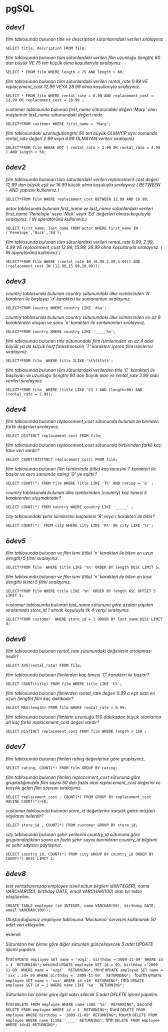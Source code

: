 # pgSQL

## *ödev1*
*film tablosunda bulunan title ve description sütunlarındaki verileri sıralayınız*

`SELECT title, description FROM film;`

*film tablosunda bulunan tüm sütunlardaki verileri film uzunluğu (length) 60 dan büyük VE 75 ten küçük olma koşullarıyla sıralayınız*

`SELECT * FROM film WHERE length < 75 AND length > 60;`

*film tablosunda bulunan tüm sütunlardaki verileri rental_rate 0.99 VE replacement_cost 12.99 VEYA 28.99 olma koşullarıyla sıralayınız*

`SELECT * FROM film WHERE rental_rate = 0.99 AND replacement_cost = 12.99 OR replacement_cost = 28.99 ; `

*customer tablosunda bulunan first_name sütunundaki değeri 'Mary' olan müşterinin last_name sütunundaki değeri nedir*

`SELECT*FROM customer WHERE first_name = 'Mary';`

*film tablosundaki uzunluğu(length) 50 ten büyük OLMAYIP aynı zamanda rental_rate değeri 2.99 veya 4.99 OLMAYAN verileri sıralayınız*

`SELECT*FROM film WHERE NOT ( rental_rate = 2.99 OR rental_rate = 4.99 ) AND length < 50;`

## *ödev2*
*film tablosunda bulunan tüm sütunlardaki verileri replacement cost değeri 12.99 dan büyük eşit ve 16.99 küçük olma koşuluyla sıralayınız ( BETWEEN - AND yapısını kullanınız.)*

`SELECT*FROM film
WHERE replacement_cost BETWEEN 12.99 AND 16.99;
`

*actor tablosunda bulunan first_name ve last_name sütunlardaki verileri first_name 'Penelope' veya 'Nick' veya 'Ed' değerleri olması koşuluyla sıralayınız. ( IN operatörünü kullanınız.)*

`SELECT first_name, last_name FROM actor
WHERE first_name IN ('Penelope','Nick','Ed');`

*film tablosunda bulunan tüm sütunlardaki verileri rental_rate 0.99, 2.99, 4.99 VE replacement_cost 12.99, 15.99, 28.99 olma koşullarıyla sıralayınız. ( IN operatörünü kullanınız.)*

`SELECT*FROM film
WHERE (rental_rate IN (0.99,2.99,4.99)) AND (replacement_cost IN (12.99,15.99,28.99));`

## *ödev3*
*country tablosunda bulunan country sütunundaki ülke isimlerinden 'A' karakteri ile başlayıp 'a' karakteri ile sonlananları sıralayınız.*

`SELECT*FROM country
WHERE country LIKE 'A%a';`

*country tablosunda bulunan country sütunundaki ülke isimlerinden en az 6 karakterden oluşan ve sonu 'n' karakteri ile sonlananları sıralayınız.*

`SELECT*FROM country
WHERE country LIKE '_____%n';`

*film tablosunda bulunan title sütunundaki film isimlerinden en az 4 adet büyük ya da küçük harf farketmesizin 'T' karakteri içeren film isimlerini sıralayınız.*

`SELECT*FROM film 
WHERE title ILIKE '%t%t%t%t%';`

*film tablosunda bulunan tüm sütunlardaki verilerden title 'C' karakteri ile başlayan ve uzunluğu (length) 90 dan büyük olan ve rental_rate 2.99 olan verileri sıralayınız.*

`SELECT*FROM film 
WHERE (title LIKE 'C%') AND (length>90) AND (rental_rate = 2.99);
`

## *ödev4*
*film tablosunda bulunan replacement_cost sütununda bulunan birbirinden farklı değerleri sıralayınız.*

`SELECT DISTINCT replacement_cost FROM film;`

*film tablosunda bulunan replacement_cost sütununda birbirinden farklı kaç tane veri vardır?*

`SELECT COUNT(DISTINCT replacement_cost) FROM film;`

*film tablosunda bulunan film isimlerinde (title) kaç tanesini T karakteri ile başlar ve aynı zamanda rating 'G' ye eşittir?*

`SELECT COUNT(*) FROM film WHERE title LIKE 'T%' AND rating = 'G' ;`

*country tablosunda bulunan ülke isimlerinden (country) kaç tanesi 5 karakterden oluşmaktadır?*

`SELECT COUNT(*) FROM country WHERE country LIKE '_____' ;
`

*city tablosundaki şehir isimlerinin kaçtanesi 'R' veya r karakteri ile biter?*

`SELECT COUNT(*)  FROM city WHERE city LIKE 'R%' OR city LIKE '%r';`

## *ödev5*
*film tablosunda bulunan ve film ismi (title) 'n' karakteri ile biten en uzun (length) 5 filmi sıralayınız.*

`SELECT*FROM film 
WHERE title LIKE '%n'
ORDER BY length DESC
LIMIT 5;`

*film tablosunda bulunan ve film ismi (title) 'n' karakteri ile biten en kısa (length) ikinci 5 filmi sıralayınız.*

`SELECT*FROM film
WHERE title LIKE '%n'
ORDER BY length ASC
OFFSET 5
LIMIT 5;
`

*customer tablosunda bulunan last_name sütununa göre azalan yapılan sıralamada store_id 1 olmak koşuluyla ilk 4 veriyi sıralayınız.*

`SELECT*FROM customer 
WHERE store_id = 1
ORDER BY last_name DESC
LIMIT 4;
`
## *ödev6*
*film tablosunda bulunan rental_rate sütunundaki değerlerin ortalaması nedir?*

`SELECT AVG(rental_rate) FROM film;`

*film tablosunda bulunan filmlerden kaç tanesi 'C' karakteri ile başlar?*

`SELECT COUNT(title) FROM film WHERE title LIKE 'C%';`

*film tablosunda bulunan filmlerden rental_rate değeri 0.99 a eşit olan en uzun (length) film kaç dakikadır?*

`SELECT MAX(length) FROM film WHERE rental_rate = 0.99;`

*film tablosunda bulunan filmlerin uzunluğu 150 dakikadan büyük olanlarına ait kaç farklı replacement_cost değeri vardır?*

`SELECT DISTINCT replacement_cost FROM film WHERE length > 150 ;`

## *ödev7*
*film tablosunda bulunan filmleri rating değerlerine göre gruplayınız.*

`SELECT rating, COUNT(*) FROM film GROUP BY rating;`

*film tablosunda bulunan filmleri replacement_cost sütununa göre grupladığımızda film sayısı 50 den fazla olan replacement_cost değerini ve karşılık gelen film sayısını sıralayınız.*

`SELECT replacement_cost , COUNT(*) FROM GROUP BY replacement_cost HAVING COUNT(*)>50;`

*customer tablosunda bulunan store_id değerlerine karşılık gelen müşteri sayılarını nelerdir?*

`SELECT store_id , COUNT(*) FROM customer GROUP BY store_id;`

*city tablosunda bulunan şehir verilerini country_id sütununa göre gruplandırdıktan sonra en fazla şehir sayısı barındıran country_id bilgisini ve şehir sayısını paylaşınız.*

`SELECT country_id, COUNT(*) FROM city GROUP BY country_id ORDER BY COUNT(*) DESC LIMIT 1;`

## *ödev8*

*test veritabanınızda employee isimli sütun bilgileri id(INTEGER), name VARCHAR(50), birthday DATE, email VARCHAR(100) olan bir tablo oluşturalım.*

`CREATE TABLE employee (id INTEGER, name VARCHAR(50), birthday DATE, email VARCHAR(100));`

*Oluşturduğumuz employee tablosuna 'Mockaroo' servisini kullanarak 50 adet veri ekleyelim.*

eklendi

*Sütunların her birine göre diğer sütunları güncelleyecek 5 adet UPDATE işlemi yapalım.*

first
`UPDATE employee
SET name = 'ezgi',
birthday ='2009-11-09'
WHERE id = 4 
RETURNING*;`
second
`UPDATE employee
SET id = 99,
birthday ='2009-11-09'
WHERE name = 'ezgi' 
RETURNING*;`
third
`UPDATE employee
SET name = 'xxx',
id= 95
WHERE birthday = '2009-11-09' 
RETURNING*; `
fourth
`UPDATE employee
SET name = 'xxx'
WHERE id <10 
RETURNING*;`
fifth
`UPDATE employee
SET id = 1
WHERE name LIKE '%a' 
RETURNING*;`

*Sütunların her birine göre ilgili satırı silecek 5 adet DELETE işlemi yapalım.*

first
`DELETE FROM employee
WHERE name LIKE '%a' 
RETURNING*;`
second
`DELETE FROM employee
WHERE id = 1 
RETURNING*;`
third
`DELETE FROM employee
WHERE birthday = '2009-11-09'
RETURNING*;`
fourth
`DELETE FROM employee
WHERE name ILIKE '____'
RETURNING*;`
fifth
`DELETE FROM employee
WHERE id>45
RETURNING*;`



